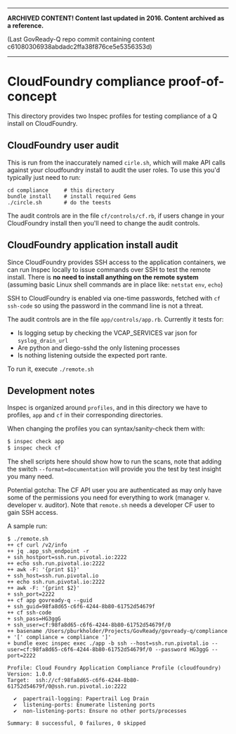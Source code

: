 ************************************************************************************
**ARCHIVED CONTENT! Content last updated in 2016. Content archived as a reference.**

(Last GovReady-Q repo commit containing content c61080306938abdadc2ffa38f876ce5e5356353d)
************************************************************************************

# CloudFoundry compliance proof-of-concept

This directory provides two Inspec profiles for testing compliance of a Q install on CloudFoundry.


## CloudFoundry user audit

This is run from the inaccurately named `cirle.sh`, which will make API calls against
your cloudfoundry install to audit the user roles. To use this you'd typically just need to run:

```
cd compliance     # this directory
bundle install    # install required Gems
./circle.sh       # do the teests
```

The audit controls are in the file `cf/controls/cf.rb`, if users change in your CloudFoundry
install then you'll need to change the audit controls.

## CloudFoundry application install audit

Since CloudFoundry provides SSH access to the application containers, we can run Inspec
locally to issue commands over SSH to test the remote install. There is **no need to install
anything on the remote system** (assuming basic Linux shell commands are in place like: `netstat`
  `env`, `echo`)

SSH to CloudFoundry is enabled via one-time passwords, fetched with `cf ssh-code`
so using the password in the command line is not a threat.

The audit controls are in the file `app/controls/app.rb`. Currently it tests for:
  * Is logging setup by checking the VCAP_SERVICES var json for `syslog_drain_url`
  * Are python and diego-sshd the only listening processes
  * Is nothing listening outside the expected port rante.

To run it, execute `./remote.sh`

## Development notes

Inspec is organized around `profiles`, and in this directory we have to profiles, `app` and `cf`
in their corresponding directories.

When changing the profiles you can syntax/sanity-check them with:

```bash
$ inspec check app
$ inspec check cf
```

The shell scripts here should show how to run the scans, note that adding the switch `--format=documentation`
will provide you the test by test insight you many need.

Potential gotcha: The CF API user you are authenticated as may only have some of the permissions
you need for everything to work (manager v. developer v. auditor). Note that `remote.sh`
needs a developer CF user to gain SSH access.

A sample run:

```
$ ./remote.sh
++ cf curl /v2/info
++ jq .app_ssh_endpoint -r
+ ssh_hostport=ssh.run.pivotal.io:2222
++ echo ssh.run.pivotal.io:2222
++ awk -F: '{print $1}'
+ ssh_host=ssh.run.pivotal.io
++ echo ssh.run.pivotal.io:2222
++ awk -F: '{print $2}'
+ ssh_port=2222
++ cf app govready-q --guid
+ ssh_guid=98fa8d65-c6f6-4244-8b80-61752d54679f
++ cf ssh-code
+ ssh_pass=HG3ggG
+ ssh_user=cf:98fa8d65-c6f6-4244-8b80-61752d54679f/0
++ basename /Users/pburkholder/Projects/GovReady/govready-q/compliance
+ '[' compliance = compliance ']'
+ bundle exec inspec exec ./app -b ssh --host=ssh.run.pivotal.io --user=cf:98fa8d65-c6f6-4244-8b80-61752d54679f/0 --password HG3ggG --port=2222

Profile: Cloud Foundry Application Compliance Profile (cloudfoundry)
Version: 1.0.0
Target:  ssh://cf:98fa8d65-c6f6-4244-8b80-61752d54679f/0@ssh.run.pivotal.io:2222

  ✔  papertrail-logging: Papertrail Log Drain
  ✔  listening-ports: Enumerate listening ports
  ✔  non-listening-ports: Ensure no other ports/processes

Summary: 8 successful, 0 failures, 0 skipped
```
